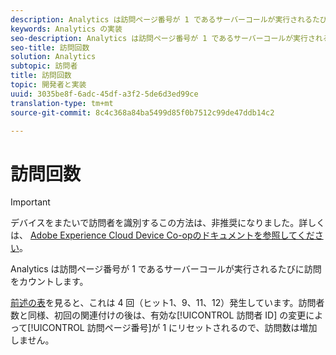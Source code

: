 ```yaml
---
description: Analytics は訪問ページ番号が 1 であるサーバーコールが実行されるたびに訪問をカウントします。
keywords: Analytics の実装
seo-description: Analytics は訪問ページ番号が 1 であるサーバーコールが実行されるたびに訪問をカウントします。
seo-title: 訪問回数
solution: Analytics
subtopic: 訪問者
title: 訪問回数
topic: 開発者と実装
uuid: 3035be8f-6adc-45df-a3f2-5de6d3ed99ce
translation-type: tm+mt
source-git-commit: 8c4c368a84ba5499d85f0b7512c99de47ddb14c2

---
```



# 訪問回数

>[!IMPORTANT]
>
>デバイスをまたいで訪問者を識別するこの方法は、非推奨になりました。詳しくは、 [Adobe Experience Cloud Device Co-opのドキュメントを参照してください](https://marketing.adobe.com/resources/help/en_US/mcdc/)。

Analytics は訪問ページ番号が 1 であるサーバーコールが実行されるたびに訪問をカウントします。

[前述の表](/help/implement/js-implementation/xdevice-visid/visit-example.md)を見ると、これは 4 回（ヒット1、9、11、12）発生しています。訪問者数と同様、初回の関連付けの後は、有効な[!UICONTROL 訪問者 ID] の変更によって[!UICONTROL 訪問ページ番号]が 1 にリセットされるので、訪問数は増加しません。
